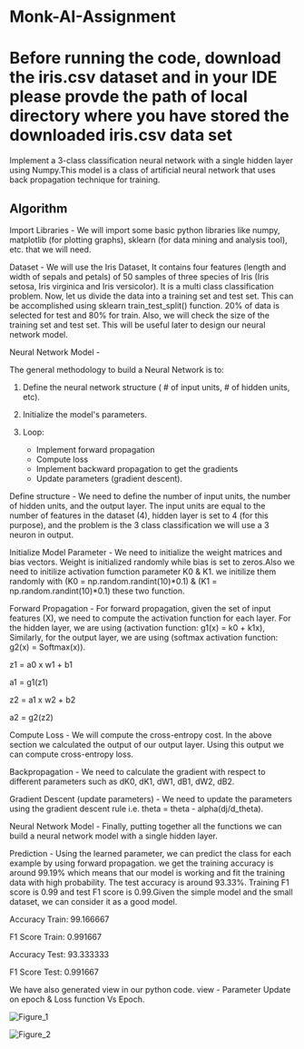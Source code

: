 # Monk-AI-Assignment

# Before running the code, download the iris.csv dataset and in your IDE please provde the path of local directory where you have stored the downloaded iris.csv data set

Implement a 3-class classification neural network with a single hidden layer using Numpy.This model is a class of artificial neural network that uses back propagation technique for training. 

Algorithm 
-
Import Libraries - We will import some basic python libraries like numpy, matplotlib (for plotting graphs), sklearn (for data mining and analysis tool), etc. that we will need.

Dataset - We will use the Iris Dataset, It contains four features (length and width of sepals and petals) of 50 samples of three species of Iris (Iris setosa, Iris virginica and Iris versicolor). It is a multi class classification problem. Now, let us divide the data into a training set and test set. This can be accomplished using sklearn train_test_split() function. 20% of data is selected for test and 80% for train. Also, we will check the size of the training set and test set. This will be useful later to design our neural network model.

Neural Network Model - 

The general methodology to build a Neural Network is to:
1. Define the neural network structure ( # of input units,  # of hidden units, etc).

2. Initialize the model's parameters. 

3. Loop:
    - Implement forward propagation
    - Compute loss
    - Implement backward propagation to get the gradients
    - Update parameters (gradient descent). 

Define structure - We need to define the number of input units, the number of hidden units, and the output layer. The input units are equal to the number of features in the dataset (4), hidden layer is set to 4 (for this purpose), and the problem is the 3 class classification we will use a 3 neuron in output.

Initialize Model Parameter - We need to initialize the weight matrices and bias vectors. Weight is initialized randomly while bias is set to zeros.Also we need to initilize activation fumction parameter K0 & K1. we initilize them randomly with (K0 = np.random.randint(10)*0.1) & (K1 = np.random.randint(10)*0.1) these two function.

Forward Propagation - For forward propagation, given the set of input features (X), we need to compute the activation function for each layer. For the hidden layer, we are using (activation function: g1(x) = k0 + k1x), Similarly, for the output layer, we are using (softmax activation function: g2(x) = Softmax(x)).

z1 = a0 x w1 + b1

a1 = g1(z1)

z2 = a1 x w2 + b2

a2 = g2(z2)

Compute Loss - We will compute the cross-entropy cost. In the above section we calculated the output of our output layer. Using this output we can compute cross-entropy loss.


Backpropagation - We need to calculate the gradient with respect to different parameters such as dK0, dK1, dW1, dB1, dW2, dB2.

Gradient Descent (update parameters) - We need to update the parameters using the gradient descent rule i.e. theta = theta - alpha(dj/d_theta).

Neural Network Model - Finally, putting together all the functions we can build a neural network model with a single hidden layer.

Prediction  - Using the learned parameter, we can predict the class for each example by using forward propagation. we get the training accuracy is around 99.19% which means that our model is working and fit the training data with high probability. The test accuracy is around 93.33%. Training F1 score is 0.99 and test F1 score is 0.99.Given the simple model and the small dataset, we can consider it as a good model.

Accuracy Train: 99.166667

F1 Score Train: 0.991667

Accuracy Test: 93.333333

F1 Score Test: 0.991667

We have also generated view in our python code. view - Parameter Update on epoch & Loss function Vs Epoch.

![Figure_1](https://user-images.githubusercontent.com/55809031/123169712-43592d00-d497-11eb-837d-35547995e2da.png)

![Figure_2](https://user-images.githubusercontent.com/55809031/123169809-64218280-d497-11eb-9884-774d8a550cb4.png)






